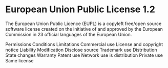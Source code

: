 European Union Public License 1.2
=================================

The European Union Public Licence (EUPL) is a copyleft free/open source software
license created on the initiative of and approved by the European Commission in
23 official languages of the European Union.

Permissions         Conditions                             Limitations
Commercial use      License and copyright notice           Liability
Modification        Disclose source                        Trademark use
Distribution        State changes                          Warranty
Patent use          Network use is distribution
Private use         Same license
